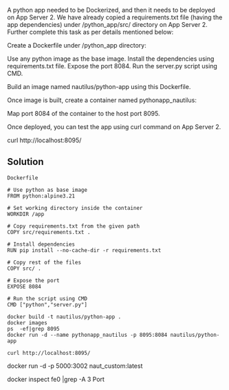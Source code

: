 A python app needed to be Dockerized, and then it needs to be deployed on App Server 2. We have already copied a requirements.txt file (having the app dependencies) under /python_app/src/ directory on App Server 2. Further complete this task as per details mentioned below:



Create a Dockerfile under /python_app directory:

Use any python image as the base image.
Install the dependencies using requirements.txt file.
Expose the port 8084.
Run the server.py script using CMD.

Build an image named nautilus/python-app using this Dockerfile.


Once image is built, create a container named pythonapp_nautilus:

Map port 8084 of the container to the host port 8095.

Once deployed, you can test the app using curl command on App Server 2.


curl http://localhost:8095/


## Solution

```
Dockerfile

# Use python as base image
FROM python:alpine3.21

# Set working directory inside the container
WORKDIR /app

# Copy requirements.txt from the given path
COPY src/requirements.txt .

# Install dependencies
RUN pip install --no-cache-dir -r requirements.txt

# Copy rest of the files
COPY src/ .

# Expose the port
EXPOSE 8084

# Run the script using CMD
CMD ["python","server.py"]

docker build -t nautilus/python-app .
docker images
ps  -ef|grep 8095
docker run -d --name pythonapp_nautilus -p 8095:8084 nautilus/python-app

curl http://localhost:8095/
```

docker run -d -p 5000:3002 naut_custom:latest

docker inspect fe0 |grep -A 3 Port
